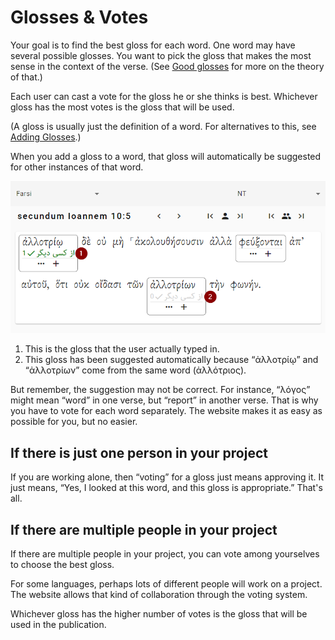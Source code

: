 # Glosses & Votes
Your goal is to find the best gloss for each word. One word may have several possible glosses. You want to pick the gloss that makes the most sense in the context of the verse. (See [Good glosses](good-glosses.md) for more on the theory of that.) 

Each user can cast a vote for the gloss he or she thinks is best. Whichever gloss has the most votes is the gloss that will be used.

(A gloss is usually just the definition of a word. For alternatives to this, see [Adding Glosses](gloss-types.md).)

When you add a gloss to a word, that gloss will automatically be suggested for other instances of that word.

![](images/gloss-votes.png)

1. This is the gloss that the user actually typed in.
2. This gloss has been suggested automatically because “ἀλλοτρίῳ” and “ἀλλοτρίων” come from the same word (ἀλλότριος).

But remember, the suggestion may not be correct. For instance, “λόγος” might mean “word” in one verse, but “report” in another verse. That is why you have to vote for each word separately. The website makes it as easy as possible for you, but no easier.

## If there is just one person in your project
If you are working alone, then “voting” for a gloss just means approving it. It just means, “Yes, I looked at this word, and this gloss is appropriate.” That's all.

## If there are multiple people in your project
If there are multiple people in your project, you can vote among yourselves to choose the best gloss.

For some languages, perhaps lots of different people will work on a project. The website allows that kind of collaboration through the voting system.

Whichever gloss has the higher number of votes is the gloss that will be used in the publication.